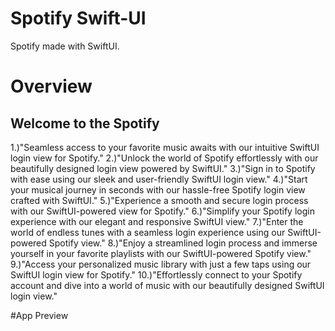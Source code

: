 # Spotify Swift-UI

Spotify made with SwiftUI.

# Overview

## Welcome to the Spotify

1.)"Seamless access to your favorite music awaits with our intuitive SwiftUI login view for Spotify."
2.)"Unlock the world of Spotify effortlessly with our beautifully designed login view powered by SwiftUI."
3.)"Sign in to Spotify with ease using our sleek and user-friendly SwiftUI login view."
4.)"Start your musical journey in seconds with our hassle-free Spotify login view crafted with SwiftUI."
5.)"Experience a smooth and secure login process with our SwiftUI-powered view for Spotify."
6.)"Simplify your Spotify login experience with our elegant and responsive SwiftUI view."
7.)"Enter the world of endless tunes with a seamless login experience using our SwiftUI-powered Spotify view."
8.)"Enjoy a streamlined login process and immerse yourself in your favorite playlists with our SwiftUI-powered Spotify view."
9.)"Access your personalized music library with just a few taps using our SwiftUI login view for Spotify."
10.)"Effortlessly connect to your Spotify account and dive into a world of music with our beautifully designed SwiftUI login view."


#App Preview



